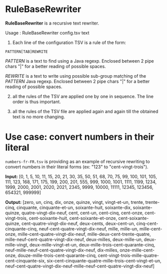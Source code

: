 # RuleBaseRewriter

**RuleBaseRewriter** is a recursive text rewriter.

Usage : RuleBaseRewriter config.tsv text

1) Each line of the configuration TSV is a rule of the form:

```PATTERN[TAB]REWRITE```

*PATTERN* is a text to find using a Java regexp. Enclosed between 2 pipe chars "|" for a better reading of possible spaces.

*REWRITE* is a text to write using possible sub-group matching of the *PATTERN* Java regexp. Enclosed between 2 pipe chars "|" for a better reading of possible spaces.

2) all the rules of the TSV are applied one by one in sequence. The line order is thus important.

3) all the rules of the TSV file are applied again and again till the obtained text is no more changing.

# Use case: convert numbers in their literal

```numbers-fr-FR.tsv``` is providing as an example of recursive rewriting to convert numbers in their literal forms (ex: "123" to "cent-vingt-trois").

**Input:** [0, 1, 5, 10, 11, 15, 20, 21, 30, 35, 50, 51, 68, 70, 75, 99, 100, 101, 105, 111, 123, 168, 171, 175, 199, 200, 201, 555, 999, 1000, 1001, 1111, 1199, 1234, 1999, 2000, 2001, 2020, 2021, 2345, 9999, 10000, 11111, 12345, 123456, 654321, 999999]

**Output:** [zero, un, cinq, dix, onze, quinze, vingt, vingt-et-un, trente, trente-cinq, cinquante, cinquante-et-un, soixante-huit, soixante-dix, soixante-quinze, quatre-vingt-dix-neuf, cent, cent-un, cent-cinq, cent-onze, cent-vingt-trois, cent-soixante-huit, cent-soixante-et-onze, cent-soixante-quinze, cent-quatre-vingt-dix-neuf, deux-cents, deux-cent-un, cinq-cent-cinquante-cinq, neuf-cent-quatre-vingt-dix-neuf, mille, mille-un, mille-cent-onze, mille-cent-quatre-vingt-dix-neuf, mille-deux-cent-trente-quatre, mille-neuf-cent-quatre-vingt-dix-neuf, deux-milles, deux-mille-un, deux-mille-vingt, deux-mille-vingt-et-un, deux-mille-trois-cent-quarante-cinq, neuf-mille-neuf-cent-quatre-vingt-dix-neuf, dix-milles, onze-mille-cent-onze, douze-mille-trois-cent-quarante-cinq, cent-vingt-trois-mille-quatre-cent-cinquante-six, six-cent-cinquante-quatre-mille-trois-cent-vingt-et-un, neuf-cent-quatre-vingt-dix-neuf-mille-neuf-cent-quatre-vingt-dix-neuf]
